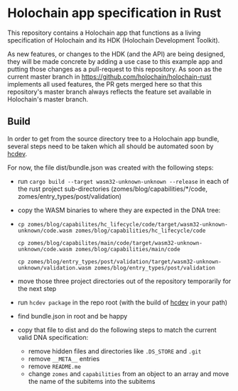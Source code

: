 # Holochain app specification in Rust
This repository contains a Holochain app that functions as a living specification of Holochain and its HDK (Holochain Development Toolkit).

As new features, or changes to the HDK (and the API) are being designed, they will be made concrete by adding a use case to this example app and putting those changes as a pull-request to this repository. As soon as the current master branch in https://github.com/holochain/holochain-rust implements all used features, the PR gets merged here so that this repository's master branch always reflects the feature set available in Holochain's master branch.


## Build

In order to get from the source directory tree to a Holochain app bundle, several steps need to be taken which all should be automated soon by [hcdev](https://github.com/holochain/holochain-cmd).

For now, the file dist/bundle.json was created with the following steps:

* run `cargo build --target wasm32-unknown-unknown --release` in each of the rust project sub-directories (zomes/blog/capabilities/\*/code, zomes/entry_types/post/validation)
* copy the WASM binaries to where they are expected in the DNA tree:
* 
  ```
  cp zomes/blog/capabilites/hc_lifecycle/code/target/wasm32-unknown-unknown/code.wasm zomes/blog/capabilities/hc_lifecycle/code
  
  cp zomes/blog/capabilites/main/code/target/wasm32-unknown-unknown/code.wasm zomes/blog/capabilities/main/code
  
  cp zomes/blog/entry_types/post/validation/target/wasm32-unknown-unknown/validation.wasm zomes/blog/entry_types/post/validation
  ```
  
* move those three project directories out of the repository temporarily for the next step
* run `hcdev package` in the repo root (with the build of [hcdev](https://github.com/holochain/holochain-cmd) in your path)
* find bundle.json in root and be happy
* copy that file to dist and do the following steps to match the current valid DNA specification:
  * remove hidden files and directories like `.DS_STORE` and `.git`
  * remove `__META__` entries
  * remove `README.me`
  * change `zomes` and `capabilities` from an object to an array and move the name of the subitems into the subitems

